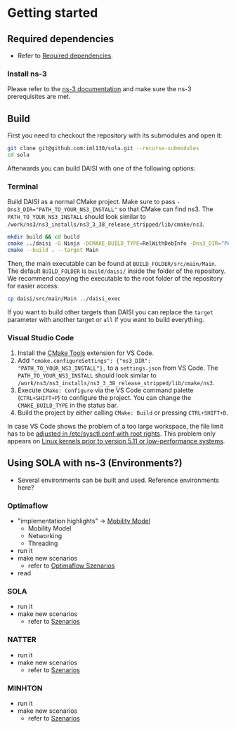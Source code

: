 # Getting started

## Required dependencies

- Refer to [Required dependencies](../../docs/index.md#required-dependencies).

### Install ns-3

Please refer to the [ns-3 documentation](https://www.nsnam.org/documentation/) and make sure the ns-3 prerequisites are met.

<!-- either refer or write it down -->

<!-- Download the current [ns-3 version](https://www.nsnam.org/releases/latest/).
Then, build and install ns-3.
You may do all of this in the following way, exemplarily shown for ns-3 version 3.38 on Ubuntu:

```sh
apt install g++ python3 cmake ninja-build git ccache
apt install wget bzip2
wget -N https://www.nsnam.org/releases/ns-allinone-3.38.tar.bz2
tar xjf ns-allinone-3.38.tar.bz2
cd ns-allinone-3.38
cmake ns-3.38/ -DCMAKE_BUILD_TYPE=Release -DNS3_ENABLED_MODULES="core;mobility;applications;network;bridge;csma;wifi;netsimulyzer" -DCMAKE_INSTALL_PREFIX=/work/ns3/ns3_installs/ns3_3_38_release_stripped
make && make install
```

Feel free to change the parameter for the `DCMAKE_INSTALL_PREFIX` option that specifies the installation location of ns-3, but keep in mind to adjust the later commands in this case.

### Install other dependencies

<a name="install-libyaml"></a>
<a name="install-sqlite3"></a>
<a name="install-libuuid"></a>
<a name="install-libevent"></a>

If apt is available on your distribution, you can install the other dependencies with:

```sh
apt install libyaml-cpp-dev libsqlite3-dev uuid-dev libevent-dev
```

Otherwise, please use `dpkg`, `pacman` or install the dependencies from sources.
Of course, you can also install only the required dependencies for the specific library if you don't want to build DAISI. -->

## Build 

First you need to checkout the repository with its submodules and open it:

```sh
git clone git@github.com:iml130/sola.git --recurse-submodules
cd sola
```

Afterwards you can build DAISI with one of the following options:

### Terminal

Build DAISI as a normal CMake project.
Make sure to pass ``-Dns3_DIR="PATH_TO_YOUR_NS3_INSTALL"`` so that CMake can find ns3.
The `PATH_TO_YOUR_NS3_INSTALL` should look similar to `/work/ns3/ns3_installs/ns3_3_38_release_stripped/lib/cmake/ns3`.

```sh
mkdir build && cd build
cmake ../daisi -G Ninja -DCMAKE_BUILD_TYPE=RelWithDebInfo -Dns3_DIR="PATH_TO_YOUR_NS3_INSTALL"
cmake --build . --target Main
```

Then, the main executable can be found at `BUILD_FOLDER/src/main/Main`.
The default `BUILD_FOLDER` is `build/daisi/` inside the folder of the repository.
We recommend copying the executable to the root folder of the repository for easier access:

```sh
cp daisi/src/main/Main ../daisi_exec
```

If you want to build other targets than DAISI you can replace the `target` parameter with another target or `all` if you want to build everything.

### Visual Studio Code

<!--We provide some files that makes it easy to build, run and debug DAISI with [Visual Studio Code](https://code.visualstudio.com/).

1. Open your sola-ns3/DAISI folder within VS Code.
2. Run ``vscode.py``. It will ask you, which installed ns3 version should be used (searching at ``/work/ns3/ns3_installs``) and which generator to use.
5. Easily select the debug configuration and press F5 - happy debugging :)-->

1. Install the [CMake Tools](https://marketplace.visualstudio.com/items?itemName=ms-vscode.cmake-tools) extension for VS Code.
2. Add `"cmake.configureSettings": {"ns3_DIR": "PATH_TO_YOUR_NS3_INSTALL"},` to a `settings.json` from VS Code. The `PATH_TO_YOUR_NS3_INSTALL` should look similar to `/work/ns3/ns3_installs/ns3_3_38_release_stripped/lib/cmake/ns3`.
3. Execute ``CMake: Configure`` via the VS Code command palette (``CTRL+SHIFT+P``) to configure the project. You can change the ``CMAKE_BUILD_TYPE`` in the status bar.
4. Build the project by either calling ``CMake: Build`` or pressing ``CTRL+SHIFT+B``.

In case VS Code shows the problem of a too large workspace, the file limit has to be [adjusted in /etc/sysctl.conf with root rights](https://code.visualstudio.com/docs/setup/linux#_visual-studio-code-is-unable-to-watch-for-file-changes-in-this-large-workspace-error-enospc).
This problem only appears on [Linux kernels prior to version 5.11 or low-performance systems](https://github.com/torvalds/linux/commit/92890123749bafc317bbfacbe0a62ce08d78efb7).

## Using SOLA with ns-3 (Environments?)

* Several environments can be built and used. 
  Reference environments here?


### Optimaflow <!--CPPS-->

- "implementation highlights" -> [Mobility Model](./optimaflow-ns3/mobility_model.md)
    - Mobility Model
    - Networking
    - Threading
- run it
- make new scenarios
    - refer to [Optimaflow Szenarios](./optimaflow-ns3/scenariofile.md)
- read 

<!-- After you have built the simulation executable, you can run the DAISI simulation.
We assume that we are at the root level of the repository folder now.
`daisi_exec` is located there if you used the commands from the [installation guide for the terminal](../installation.md#terminal).
Otherwise, please replace `daisi_exec` with the respective simulation executable or simply run DAISI from VS Code.
A requirement is to set the environment variables, at least the `LD_LIBRARY_PATH`, while running cpps or sola (standalone) additionally require setting the `MINHTONDIR`:

```sh
export LD_LIBRARY_PATH=/work/ns3/ns3_installs/ns3_3_38_release_stripped/lib
export MINHTONDIR=`pwd`/minhton
```

Please make sure to adjust the specified `LD_LIBRARY_PATH` with your ns-3 installation location.

It is required to set an `environment` and a corresponding `scenario` as parameters like in the following example:

```sh
./daisi_exec --environment=cpps --scenario=daisi/scenarios/cpps/default.yml
```

You can replace the `scenario` option with `scenariostring` if you want to include the whole scenario content as an argument.
Another option is `disable-catch`, which disables catching fatal errors if set to `true`. -->


### SOLA

- run it
- make new scenarios
    - refer to [Szenarios](./sola-ns3/scenariofile.md)

### NATTER

- run it
- make new scenarios
    - refer to [Szenarios](./natter-ns3/scenariofile.md)

### MINHTON

- run it
- make new scenarios
    - refer to [Szenarios](./minhton-ns3/scenariofile.md)
